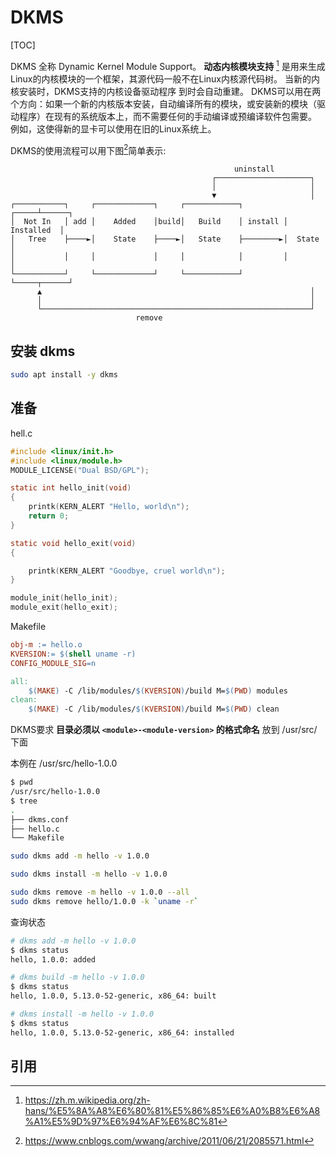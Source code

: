 # DKMS

[TOC]

DKMS 全称 Dynamic Kernel Module Support。
**动态内核模块支持** [^introduce] 是用来生成Linux的内核模块的一个框架，其源代码一般不在Linux内核源代码树。 
当新的内核安装时，DKMS支持的内核设备驱动程序 到时会自动重建。 
DKMS可以用在两个方向：如果一个新的内核版本安装，自动编译所有的模块，或安装新的模块（驱动程序）在现有的系统版本上，而不需要任何的手动编译或预编译软件包需要。
例如，这使得新的显卡可以使用在旧的Linux系统上。


DKMS的使用流程可以用下图[^chart]简单表示:
```
                                                  uninstall
                                             ┌─────────────────────┐
                                             │                     │
                                             ▼                     │
┌───────────┐     ┌─────────────┐     ┌────────────┐         ┌─────┴──────┐
│  Not In   │ add │    Added    │build│   Build    │ install │ Installed  │
│   Tree    ├────►│    State    ├────►│   State    ├────────►│  State     │
│           │     │             │     │            │         │            │
└───────────┘     └─────────────┘     └────────────┘         └─────┬──────┘
      ▲                                                            │
      │                                                            │
      └────────────────────────────────────────────────────────────┘
                            remove
```


## 安装 dkms
```bash
sudo apt install -y dkms
```

## 准备
hell.c

```c
#include <linux/init.h>
#include <linux/module.h>
MODULE_LICENSE("Dual BSD/GPL");

static int hello_init(void)
{
    printk(KERN_ALERT "Hello, world\n");
    return 0;
}

static void hello_exit(void)
{

    printk(KERN_ALERT "Goodbye, cruel world\n");
}

module_init(hello_init);
module_exit(hello_exit);
```

Makefile
```makefile
obj-m := hello.o
KVERSION:= $(shell uname -r)
CONFIG_MODULE_SIG=n

all:
    $(MAKE) -C /lib/modules/$(KVERSION)/build M=$(PWD) modules
clean:
    $(MAKE) -C /lib/modules/$(KVERSION)/build M=$(PWD) clean
```

DKMS要求 **目录必须以 `<module>-<module-version>` 的格式命名** 放到 /usr/src/ 下面

本例在 /usr/src/hello-1.0.0
```bash
$ pwd
/usr/src/hello-1.0.0
$ tree
.
├── dkms.conf
├── hello.c
└── Makefile
```

```bash
sudo dkms add -m hello -v 1.0.0

sudo dkms install -m hello -v 1.0.0

sudo dkms remove -m hello -v 1.0.0 --all
sudo dkms remove hello/1.0.0 -k `uname -r`
```

查询状态
```bash
# dkms add -m hello -v 1.0.0
$ dkms status
hello, 1.0.0: added

# dkms build -m hello -v 1.0.0
$ dkms status
hello, 1.0.0, 5.13.0-52-generic, x86_64: built

# dkms install -m hello -v 1.0.0
$ dkms status
hello, 1.0.0, 5.13.0-52-generic, x86_64: installed
```

## 引用
[^chart]: https://www.cnblogs.com/wwang/archive/2011/06/21/2085571.html
[^introduce]: https://zh.m.wikipedia.org/zh-hans/%E5%8A%A8%E6%80%81%E5%86%85%E6%A0%B8%E6%A8%A1%E5%9D%97%E6%94%AF%E6%8C%81


